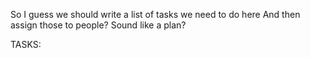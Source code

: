 So I guess we should write a list of tasks we need to do here
And then assign those to people?
Sound like a plan?

TASKS:
